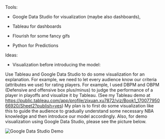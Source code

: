 Tools: 

* Google Data Studio for visualization (maybe also dashboards),

* Tableau for dashboards

* Flourish for some fancy gifs

* Python for Predictions


Ideas: 

* Visualization before introducing the model:

Use Tableau and Google Data Studio to do some visualization for an explanation. For example, we need to let every audience know our criteria (attributes we use) for rating players. For example, I used DBPM and OBPM (Defensive and offensive box plus/minus) to judge the performance of a player in playoffs and visualize it by Tableau. (See my Tableau demo at https://public.tableau.com/app/profile/zixuan.xu7872/viz/Book1_17007795066920/Sheet2?publish=yes) My plan is to first do some visualization like this to guide the audience to gradually understand some necessary NBA knowledge and then introduce our model accordingly.
Also, for demo visualization using Google Data Studio, please see the picture below.


![Google Data Studio Demo](demos/GDS.png)






